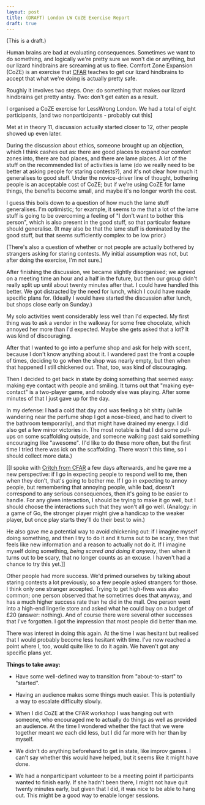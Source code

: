 ```yaml
---
layout: post
title: (DRAFT) London LW CoZE Exercise Report
draft: true
---
```

(This is a draft.)

Human brains are bad at evaluating consequences. Sometimes we want to do something, and logically we're pretty sure we won't die or anything, but our lizard hindbrains are screaming at us to flee. Comfort Zone Expansion (CoZE) is an exercise that [CFAR](http://appliedrationality.org) teaches to get our lizard hindbrains to accept that what we're doing is actually pretty safe.

Roughly it involves two steps. One: do something that makes our lizard hindbrains get pretty antsy. Two: don't get eaten as a result.

I organised a CoZE exercise for LessWrong London. We had a total of eight participants, [and two nonparticipants - probably cut this]

Met at in theory 11, discussion actually started closer to 12, other people showed up even later.

During the discussion about ethics, someone brought up an objection, which I think cashes out as: there are good places to expand our comfort zones into, there are bad places, and there are lame places. A lot of the stuff on the recommended list of activities is lame (do we really need to be better at asking people for staring contests?), and it's not clear how much it generalises to good stuff. Under the novice-driver line of thought, bothering people is an acceptable cost of CoZE; but if we're using CoZE for lame things, the benefits become small, and maybe it's no longer worth the cost.

I guess this boils down to a question of how much the lame stuff generalises. I'm optimistic; for example, it seems to me that a lot of the lame stuff is going to be overcoming a feeling of "I don't want to bother this person", which is also present in the good stuff, so that particular feature should generalise. (It may also be that the lame stuff is dominated by the good stuff, but that seems sufficiently complex to be low prior.)

(There's also a question of whether or not people are actually bothered by strangers asking for staring contests. My initial assumption was not, but after doing the exercise, I'm not sure.)

After finishing the discussion, we became slightly disorganised; we agreed on a meeting time an hour and a half in the future, but then our group didn't really split up until about twenty minutes after that. I could have handled this better. We got distracted by the need for lunch, which I could have made specific plans for. (Ideally I would have started the discussion after lunch, but shops close early on Sunday.)

My solo activities went considerably less well than I'd expected. My first thing was to ask a vendor in the walkway for some free chocolate, which annoyed her more than I'd expected. Maybe she gets asked that a lot? It was kind of discouraging.

After that I wanted to go into a perfume shop and ask for help with scent, because I don't know anything about it. I wandered past the front a couple of times, deciding to go when the shop was nearly empty, but then when that happened I still chickened out. That, too, was kind of discouraging.

Then I decided to get back in state by doing something that seemed easy: making eye contact with people and smiling. It turns out that "making eye-contact" is a two-player game, and nobody else was playing. After some minutes of that I just gave up for the day.

In my defense: I had a cold that day and was feeling a bit shitty (while wandering near the perfume shop I got a nose-bleed, and had to divert to the bathroom temporarily), and that might have drained my energy. I did also get a few minor victories in. The most notable is that I did some pull-ups on some scaffolding outside, and someone walking past said something encouraging like "awesome". (I'd like to do these more often, but the first time I tried there was ick on the scaffolding. There wasn't this time, so I should collect more data.)

[[I spoke with [Critch from CFAR](http://rationality.org/critch/) a few days afterwards, and he gave me a new perspective: if I go in expecting people to respond well to me, then when they don't, that's going to bother me. If I go in expecting to annoy people, but remembering that annoying people, while bad, doesn't correspond to any serious consequences, then it's going to be easier to handle. For any given interaction, I should be trying to make it go well, but I should choose the interactions such that they won't all go well. (Analogy: in a game of Go, the stronger player might give a handicap to the weaker player, but once play starts they'll do their best to win.)

He also gave me a potential way to avoid chickening out: if I imagine myself doing something, and then I try to do it and it turns out to be scary, then that feels like new information and a reason to actually not do it. If I imagine myself doing something, *being scared and doing it anyway*, then when it turns out to be scary, that no longer counts as an excuse. I haven't had a chance to try this yet.]]

Other people had more success. We'd primed ourselves by talking about staring contests a lot previously, so a few people asked strangers for those. I think only one stranger accepted. Trying to get high-fives was also common; one person observed that he sometimes does that anyway, and has a much higher success rate than he did in the mall. One person went into a high-end lingerie store and asked what he could buy on a budget of £20 (answer: nothing). And of course there were several other successes that I've forgotten. I got the impression that most people did better than me.

There was interest in doing this again. At the time I was hesitant but realised that I would probably become less hesitant with time. I've now reached a point where I, too, would quite like to do it again. We haven't got any specific plans yet.

**Things to take away:**

- Have some well-defined way to transition from "about-to-start" to "started".

- Having an audience makes some things much easier. This is potentially a way to escalate difficulty slowly.

- When I did CoZE at the CFAR workshop I was hanging out with someone, who encouraged me to actually do things as well as provided an audience. At the time I wondered whether the fact that we were together meant we each did less, but I did far more with her than by myself.

- We didn't do anything beforehand to get in state, like improv games. I can't say whether this would have helped, but it seems like it might have done.

- We had a nonparticipant volunteer to be a meeting point if participants wanted to finish early. If she hadn't been there, I might not have quit twenty minutes early, but given that I did, it was nice to be able to hang out. This might be a good way to enable longer sessions.
